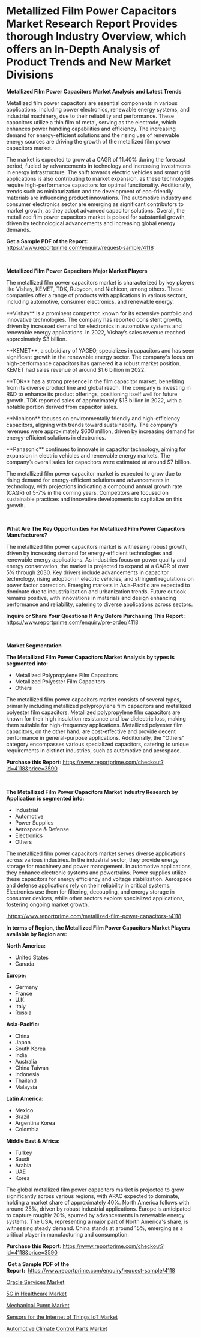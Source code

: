 <p><h1>Metallized Film Power Capacitors Market Research Report Provides thorough Industry Overview, which offers an In-Depth Analysis of Product Trends and New Market Divisions</h1></p><p><strong>Metallized Film Power Capacitors Market Analysis and Latest Trends</strong></p>
<p><p>Metallized film power capacitors are essential components in various applications, including power electronics, renewable energy systems, and industrial machinery, due to their reliability and performance. These capacitors utilize a thin film of metal, serving as the electrode, which enhances power handling capabilities and efficiency. The increasing demand for energy-efficient solutions and the rising use of renewable energy sources are driving the growth of the metallized film power capacitors market.</p><p>The market is expected to grow at a CAGR of 11.40% during the forecast period, fueled by advancements in technology and increasing investments in energy infrastructure. The shift towards electric vehicles and smart grid applications is also contributing to market expansion, as these technologies require high-performance capacitors for optimal functionality. Additionally, trends such as miniaturization and the development of eco-friendly materials are influencing product innovations. The automotive industry and consumer electronics sector are emerging as significant contributors to market growth, as they adopt advanced capacitor solutions. Overall, the metallized film power capacitors market is poised for substantial growth, driven by technological advancements and increasing global energy demands.</p></p>
<p><strong>Get a Sample PDF of the Report:&nbsp;</strong> <a href="https://www.reportprime.com/enquiry/request-sample/4118">https://www.reportprime.com/enquiry/request-sample/4118</a></p>
<p>&nbsp;</p>
<p><strong>Metallized Film Power Capacitors Major Market Players</strong></p>
<p><p>The metallized film power capacitors market is characterized by key players like Vishay, KEMET, TDK, Rubycon, and Nichicon, among others. These companies offer a range of products with applications in various sectors, including automotive, consumer electronics, and renewable energy.</p><p>**Vishay** is a prominent competitor, known for its extensive portfolio and innovative technologies. The company has reported consistent growth, driven by increased demand for electronics in automotive systems and renewable energy applications. In 2022, Vishay’s sales revenue reached approximately $3 billion.</p><p>**KEMET**, a subsidiary of YAGEO, specializes in capacitors and has seen significant growth in the renewable energy sector. The company's focus on high-performance capacitors has garnered it a robust market position. KEMET had sales revenue of around $1.6 billion in 2022. </p><p>**TDK** has a strong presence in the film capacitor market, benefiting from its diverse product line and global reach. The company is investing in R&D to enhance its product offerings, positioning itself well for future growth. TDK reported sales of approximately $13 billion in 2022, with a notable portion derived from capacitor sales.</p><p>**Nichicon** focuses on environmentally friendly and high-efficiency capacitors, aligning with trends toward sustainability. The company's revenues were approximately $600 million, driven by increasing demand for energy-efficient solutions in electronics.</p><p>**Panasonic** continues to innovate in capacitor technology, aiming for expansion in electric vehicles and renewable energy markets. The company’s overall sales for capacitors were estimated at around $7 billion.</p><p>The metallized film power capacitor market is expected to grow due to rising demand for energy-efficient solutions and advancements in technology, with projections indicating a compound annual growth rate (CAGR) of 5-7% in the coming years. Competitors are focused on sustainable practices and innovative developments to capitalize on this growth.</p></p>
<p>&nbsp;</p>
<p><strong>What Are The Key Opportunities For Metallized Film Power Capacitors Manufacturers?</strong></p>
<p><p>The metallized film power capacitors market is witnessing robust growth, driven by increasing demand for energy-efficient technologies and renewable energy applications. As industries focus on power quality and energy conservation, the market is projected to expand at a CAGR of over 5% through 2030. Key drivers include advancements in capacitor technology, rising adoption in electric vehicles, and stringent regulations on power factor correction. Emerging markets in Asia-Pacific are expected to dominate due to industrialization and urbanization trends. Future outlook remains positive, with innovations in materials and design enhancing performance and reliability, catering to diverse applications across sectors.</p></p>
<p><strong>Inquire or Share Your Questions If Any Before Purchasing This Report:</strong> <a href="https://www.reportprime.com/enquiry/pre-order/4118">https://www.reportprime.com/enquiry/pre-order/4118</a></p>
<p>&nbsp;</p>
<p><strong>Market Segmentation</strong></p>
<p><strong>The Metallized Film Power Capacitors Market Analysis by types is segmented into:</strong></p>
<p><ul><li>Metallized Polypropylene Film Capacitors</li><li>Metallized Polyester Film Capacitors</li><li>Others</li></ul></p>
<p><p>The metallized film power capacitors market consists of several types, primarily including metallized polypropylene film capacitors and metallized polyester film capacitors. Metallized polypropylene film capacitors are known for their high insulation resistance and low dielectric loss, making them suitable for high-frequency applications. Metallized polyester film capacitors, on the other hand, are cost-effective and provide decent performance in general-purpose applications. Additionally, the "Others" category encompasses various specialized capacitors, catering to unique requirements in distinct industries, such as automotive and aerospace.</p></p>
<p><strong>Purchase this Report:&nbsp;</strong><a href="https://www.reportprime.com/checkout?id=4118&price=3590">https://www.reportprime.com/checkout?id=4118&price=3590</a></p>
<p>&nbsp;</p>
<p><strong>The Metallized Film Power Capacitors Market Industry Research by Application is segmented into:</strong></p>
<p><ul><li>Industrial</li><li>Automotive</li><li>Power Supplies</li><li>Aerospace & Defense</li><li>Electronics</li><li>Others</li></ul></p>
<p><p>The metallized film power capacitors market serves diverse applications across various industries. In the industrial sector, they provide energy storage for machinery and power management. In automotive applications, they enhance electronic systems and powertrains. Power supplies utilize these capacitors for energy efficiency and voltage stabilization. Aerospace and defense applications rely on their reliability in critical systems. Electronics use them for filtering, decoupling, and energy storage in consumer devices, while other sectors explore specialized applications, fostering ongoing market growth.</p></p>
<p><a href="https://www.reportprime.com/metallized-film-power-capacitors-r4118">&nbsp;https://www.reportprime.com/metallized-film-power-capacitors-r4118</a></p>
<p><strong>In terms of Region, the Metallized Film Power Capacitors Market Players available by Region are:</strong></p>
<p>
    <p> <strong> North America: </strong>
        <ul>
            <li>United States</li>
            <li>Canada</li>
        </ul>
        </p> 
    <p> <strong> Europe: </strong>
        <ul>
            <li>Germany</li>
            <li>France</li>
            <li>U.K.</li>
            <li>Italy</li>
            <li>Russia</li>
        </ul>
        </p> 
    <p> <strong> Asia-Pacific: </strong>
        <ul>
            <li>China</li>
            <li>Japan</li>
            <li>South Korea</li>
            <li>India</li>
            <li>Australia</li>
            <li>China Taiwan</li>
            <li>Indonesia</li>
            <li>Thailand</li>
            <li>Malaysia</li>
        </ul>
        </p> 
    <p> <strong> Latin America: </strong>
        <ul>
            <li>Mexico</li>
            <li>Brazil</li>
            <li>Argentina Korea</li>
            <li>Colombia</li>
        </ul>
        </p> 
    <p> <strong> Middle East & Africa: </strong>
        <ul>
            <li>Turkey</li>
            <li>Saudi</li>
            <li>Arabia</li>
            <li>UAE</li>
            <li>Korea</li>
        </ul>
    </p>
    </p>
<p><p>The global metallized film power capacitors market is projected to grow significantly across various regions, with APAC expected to dominate, holding a market share of approximately 40%. North America follows with around 25%, driven by robust industrial applications. Europe is anticipated to capture roughly 20%, spurred by advancements in renewable energy systems. The USA, representing a major part of North America's share, is witnessing steady demand. China stands at around 15%, emerging as a critical player in manufacturing and consumption.</p></p>
<p><strong>Purchase this Report: </strong><a href="https://www.reportprime.com/checkout?id=4118&price=3590">https://www.reportprime.com/checkout?id=4118&price=3590</a></p>
<p>&nbsp;<strong>Get a Sample PDF of the Report:&nbsp;&nbsp;</strong><a href="https://www.reportprime.com/enquiry/request-sample/4118">https://www.reportprime.com/enquiry/request-sample/4118</a></p>
<p><strong></strong></p>
<p><p><a href="https://www.linkedin.com/pulse/emerging-oracle-services-market-opportunities-analysis-8ox2e?trackingId=kCKi%2FVwnQE2n9ZJmbZkyGA%3D%3D">Oracle Services Market</a></p><p><a href="https://www.linkedin.com/pulse/5g-healthcare-market-forecast-global-trends-analysis-xclje?trackingId=37PJrUxjTMW%2Bza1xOhzZHg%3D%3D">5G in Healthcare Market</a></p><p><a href="https://issuu.com/reportprime-2/docs/mechanical-pump-market-size-2030.pp_35dd78581ce3ba">Mechanical Pump Market</a></p><p><a href="https://github.com/irfadac/Market-Research-Report-List-4/blob/main/sensors-for-the-internet-of-things-iot-market.md">Sensors for the Internet of Things IoT Market</a></p><p><a href="https://issuu.com/reportprime-2/docs/automotive-climate-control-parts-ma_ff8f6f7ac6a3db">Automotive Climate Control Parts Market</a></p></p>